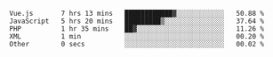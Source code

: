 <!--START_SECTION:waka-->

```text
Vue.js       7 hrs 13 mins   ████████████▓░░░░░░░░░░░░   50.88 %
JavaScript   5 hrs 20 mins   █████████▒░░░░░░░░░░░░░░░   37.64 %
PHP          1 hr 35 mins    ██▓░░░░░░░░░░░░░░░░░░░░░░   11.26 %
XML          1 min           ░░░░░░░░░░░░░░░░░░░░░░░░░   00.20 %
Other        0 secs          ░░░░░░░░░░░░░░░░░░░░░░░░░   00.02 %
```

<!--END_SECTION:waka-->
